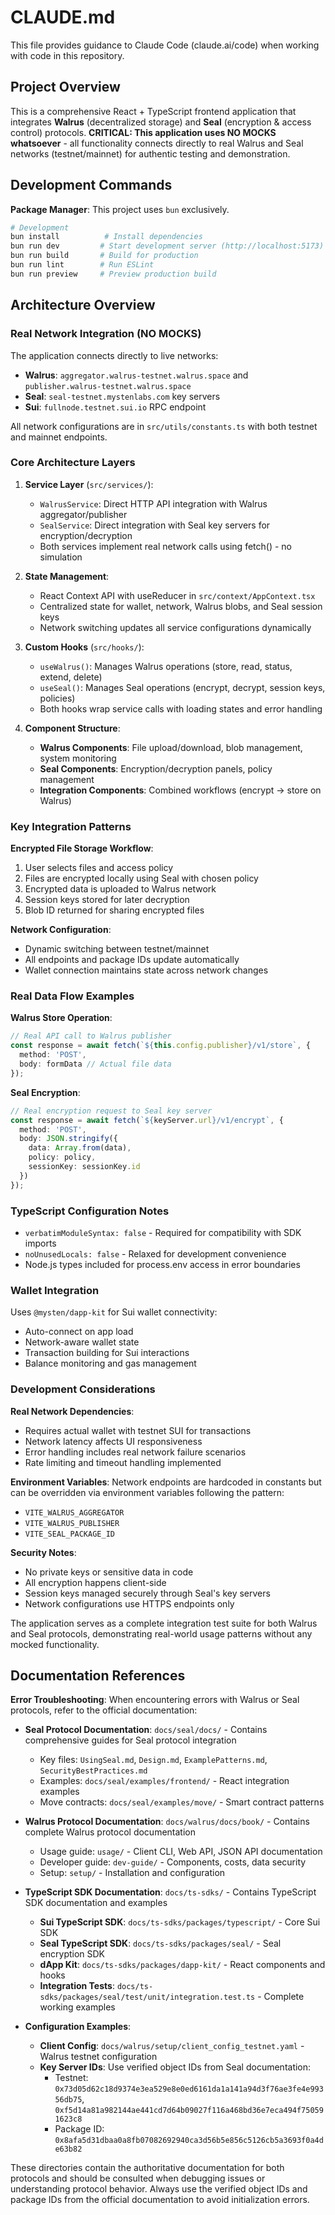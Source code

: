 # CLAUDE.md

This file provides guidance to Claude Code (claude.ai/code) when working with code in this repository.

## Project Overview

This is a comprehensive React + TypeScript frontend application that integrates **Walrus** (decentralized storage) and **Seal** (encryption & access control) protocols. **CRITICAL: This application uses NO MOCKS whatsoever** - all functionality connects directly to real Walrus and Seal networks (testnet/mainnet) for authentic testing and demonstration.

## Development Commands

**Package Manager**: This project uses `bun` exclusively.

```bash
# Development
bun install          # Install dependencies
bun run dev         # Start development server (http://localhost:5173)
bun run build       # Build for production
bun run lint        # Run ESLint
bun run preview     # Preview production build
```

## Architecture Overview

### Real Network Integration (NO MOCKS)
The application connects directly to live networks:
- **Walrus**: `aggregator.walrus-testnet.walrus.space` and `publisher.walrus-testnet.walrus.space`
- **Seal**: `seal-testnet.mystenlabs.com` key servers
- **Sui**: `fullnode.testnet.sui.io` RPC endpoint

All network configurations are in `src/utils/constants.ts` with both testnet and mainnet endpoints.

### Core Architecture Layers

1. **Service Layer** (`src/services/`):
   - `WalrusService`: Direct HTTP API integration with Walrus aggregator/publisher
   - `SealService`: Direct integration with Seal key servers for encryption/decryption
   - Both services implement real network calls using fetch() - no simulation

2. **State Management**:
   - React Context API with useReducer in `src/context/AppContext.tsx`
   - Centralized state for wallet, network, Walrus blobs, and Seal session keys
   - Network switching updates all service configurations dynamically

3. **Custom Hooks** (`src/hooks/`):
   - `useWalrus()`: Manages Walrus operations (store, read, status, extend, delete)
   - `useSeal()`: Manages Seal operations (encrypt, decrypt, session keys, policies)
   - Both hooks wrap service calls with loading states and error handling

4. **Component Structure**:
   - **Walrus Components**: File upload/download, blob management, system monitoring
   - **Seal Components**: Encryption/decryption panels, policy management
   - **Integration Components**: Combined workflows (encrypt → store on Walrus)

### Key Integration Patterns

**Encrypted File Storage Workflow**:
1. User selects files and access policy
2. Files are encrypted locally using Seal with chosen policy
3. Encrypted data is uploaded to Walrus network
4. Session keys stored for later decryption
5. Blob ID returned for sharing encrypted files

**Network Configuration**:
- Dynamic switching between testnet/mainnet
- All endpoints and package IDs update automatically
- Wallet connection maintains state across network changes

### Real Data Flow Examples

**Walrus Store Operation**:
```typescript
// Real API call to Walrus publisher
const response = await fetch(`${this.config.publisher}/v1/store`, {
  method: 'POST',
  body: formData // Actual file data
});
```

**Seal Encryption**:
```typescript
// Real encryption request to Seal key server
const response = await fetch(`${keyServer.url}/v1/encrypt`, {
  method: 'POST',
  body: JSON.stringify({
    data: Array.from(data),
    policy: policy,
    sessionKey: sessionKey.id
  })
});
```

### TypeScript Configuration Notes

- `verbatimModuleSyntax: false` - Required for compatibility with SDK imports
- `noUnusedLocals: false` - Relaxed for development convenience
- Node.js types included for process.env access in error boundaries

### Wallet Integration

Uses `@mysten/dapp-kit` for Sui wallet connectivity:
- Auto-connect on app load
- Network-aware wallet state
- Transaction building for Sui interactions
- Balance monitoring and gas management

### Development Considerations

**Real Network Dependencies**:
- Requires actual wallet with testnet SUI for transactions
- Network latency affects UI responsiveness
- Error handling includes real network failure scenarios
- Rate limiting and timeout handling implemented

**Environment Variables**:
Network endpoints are hardcoded in constants but can be overridden via environment variables following the pattern:
- `VITE_WALRUS_AGGREGATOR`
- `VITE_WALRUS_PUBLISHER` 
- `VITE_SEAL_PACKAGE_ID`

**Security Notes**:
- No private keys or sensitive data in code
- All encryption happens client-side
- Session keys managed securely through Seal's key servers
- Network configurations use HTTPS endpoints only

The application serves as a complete integration test suite for both Walrus and Seal protocols, demonstrating real-world usage patterns without any mocked functionality.

## Documentation References

**Error Troubleshooting**: When encountering errors with Walrus or Seal protocols, refer to the official documentation:

- **Seal Protocol Documentation**: `docs/seal/docs/` - Contains comprehensive guides for Seal protocol integration
  - Key files: `UsingSeal.md`, `Design.md`, `ExamplePatterns.md`, `SecurityBestPractices.md`
  - Examples: `docs/seal/examples/frontend/` - React integration examples
  - Move contracts: `docs/seal/examples/move/` - Smart contract patterns

- **Walrus Protocol Documentation**: `docs/walrus/docs/book/` - Contains complete Walrus protocol documentation
  - Usage guide: `usage/` - Client CLI, Web API, JSON API documentation
  - Developer guide: `dev-guide/` - Components, costs, data security
  - Setup: `setup/` - Installation and configuration

- **TypeScript SDK Documentation**: `docs/ts-sdks/` - Contains TypeScript SDK documentation and examples
  - **Sui TypeScript SDK**: `docs/ts-sdks/packages/typescript/` - Core Sui SDK
  - **Seal TypeScript SDK**: `docs/ts-sdks/packages/seal/` - Seal encryption SDK
  - **dApp Kit**: `docs/ts-sdks/packages/dapp-kit/` - React components and hooks
  - **Integration Tests**: `docs/ts-sdks/packages/seal/test/unit/integration.test.ts` - Complete working examples

- **Configuration Examples**:
  - **Client Config**: `docs/walrus/setup/client_config_testnet.yaml` - Walrus testnet configuration
  - **Key Server IDs**: Use verified object IDs from Seal documentation:
    - Testnet: `0x73d05d62c18d9374e3ea529e8e0ed6161da1a141a94d3f76ae3fe4e99356db75`, `0xf5d14a81a982144ae441cd7d64b09027f116a468bd36e7eca494f750591623c8`
    - Package ID: `0x8afa5d31dbaa0a8fb07082692940ca3d56b5e856c5126cb5a3693f0a4de63b82`

These directories contain the authoritative documentation for both protocols and should be consulted when debugging issues or understanding protocol behavior. Always use the verified object IDs and package IDs from the official documentation to avoid initialization errors.